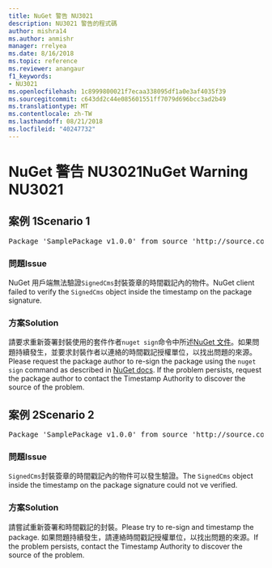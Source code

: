 ```yaml
---
title: NuGet 警告 NU3021
description: NU3021 警告的程式碼
author: mishra14
ms.author: anmishr
manager: rrelyea
ms.date: 8/16/2018
ms.topic: reference
ms.reviewer: anangaur
f1_keywords:
- NU3021
ms.openlocfilehash: 1c8999800021f7ecaa338095df1a0e3af4035f39
ms.sourcegitcommit: c643dd2c44e085601551ff7079d696bcc3ad2b49
ms.translationtype: MT
ms.contentlocale: zh-TW
ms.lasthandoff: 08/21/2018
ms.locfileid: "40247732"
---
```

# <a name="nuget-warning-nu3021"></a><span data-ttu-id="380a0-103">NuGet 警告 NU3021</span><span class="sxs-lookup"><span data-stu-id="380a0-103">NuGet Warning NU3021</span></span>

## <a name="scenario-1"></a><span data-ttu-id="380a0-104">案例 1</span><span class="sxs-lookup"><span data-stu-id="380a0-104">Scenario 1</span></span>

<pre>Package 'SamplePackage v1.0.0' from source 'http://source.com/index.json': The primary signature's timestamp signature validation failed.</pre>

### <a name="issue"></a><span data-ttu-id="380a0-105">問題</span><span class="sxs-lookup"><span data-stu-id="380a0-105">Issue</span></span>

<span data-ttu-id="380a0-106">NuGet 用戶端無法驗證`SignedCms`封裝簽章的時間戳記內的物件。</span><span class="sxs-lookup"><span data-stu-id="380a0-106">NuGet client failed to verify the `SignedCms` object inside the timestamp on the package signature.</span></span>


### <a name="solution"></a><span data-ttu-id="380a0-107">方案</span><span class="sxs-lookup"><span data-stu-id="380a0-107">Solution</span></span>

<span data-ttu-id="380a0-108">請要求重新簽署封裝使用的套件作者`nuget sign`命令中所述[NuGet 文件](https://docs.microsoft.com/en-us/nuget/create-packages/sign-a-package)。如果問題持續發生，並要求封裝作者以連絡的時間戳記授權單位，以找出問題的來源。</span><span class="sxs-lookup"><span data-stu-id="380a0-108">Please request the package author to re-sign the package using the `nuget sign` command as described in [NuGet docs](https://docs.microsoft.com/en-us/nuget/create-packages/sign-a-package). If the problem persists, request the package author to contact the Timestamp Authority to discover the source of the problem.</span></span>



## <a name="scenario-2"></a><span data-ttu-id="380a0-109">案例 2</span><span class="sxs-lookup"><span data-stu-id="380a0-109">Scenario 2</span></span>

<pre>Package 'SamplePackage v1.0.0' from source 'http://source.com/index.json': The timestamp signature validation failed.</pre>

### <a name="issue"></a><span data-ttu-id="380a0-110">問題</span><span class="sxs-lookup"><span data-stu-id="380a0-110">Issue</span></span>

<span data-ttu-id="380a0-111">`SignedCms`封裝簽章的時間戳記內的物件可以發生驗證。</span><span class="sxs-lookup"><span data-stu-id="380a0-111">The `SignedCms` object inside the timestamp on the package signature could not ve verified.</span></span>


### <a name="solution"></a><span data-ttu-id="380a0-112">方案</span><span class="sxs-lookup"><span data-stu-id="380a0-112">Solution</span></span>

<span data-ttu-id="380a0-113">請嘗試重新簽署和時間戳記的封裝。</span><span class="sxs-lookup"><span data-stu-id="380a0-113">Please try to re-sign and timestamp the package.</span></span> <span data-ttu-id="380a0-114">如果問題持續發生，請連絡時間戳記授權單位，以找出問題的來源。</span><span class="sxs-lookup"><span data-stu-id="380a0-114">If the problem persists, contact the Timestamp Authority to discover the source of the problem.</span></span>


